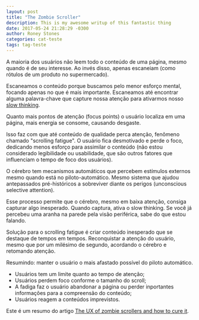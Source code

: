```yaml
---
layout: post
title: "The Zombie Scroller"
description: This is my awesome writup of this fantastic thing
date: 2017-05-24 21:28:29 -0300
author: Roney Stones
categories: cat-teste
tags: tag-teste
---
```


A maioria dos usuários não leem todo o conteúdo de uma página, mesmo quando é de seu interesse. Ao invés disso, apenas escaneiam (como rótulos de um produto no supermercado).

Escaneamos o conteúdo porque buscamos pelo menor esforço mental, focando apenas no que é mais importante. Escaneamos até encontrar alguma palavra-chave que capture nossa atenção para ativarmos nosso <a class="link blue dim bb" href="https://en.wikipedia.org/wiki/Thinking,_Fast_and_Slow">slow thinking</a>.

Quanto mais pontos de atenção (focus points) o usuário localiza em uma página, mais energia se consome, causando desgaste.

Isso faz com que até conteúdo de qualidade perca atenção, fenômeno chamado "scrolling fatigue". O usuário fica desmotivado e perde o foco, dedicando menos esforço para assimilar o conteúdo (não estou considerado legibilidade ou usabilidade, que são outros fatores que influenciam o tempo de foco dos usuários).

O cérebro tem mecanismos automáticos que percebem estímulos externos mesmo quando está no piloto-automático. Mesmo sistema que ajudou antepassados pré-históricos a sobreviver diante os perigos (unconscious selective attention).

Esse processo permite que o cérebro, mesmo em baixa atenção, consiga capturar algo inesperado. Quando captura, ativa o slow thinking. Se você já percebeu uma aranha na parede pela visão periférica, sabe do que estou falando.

Solução para o scrolling fatigue é criar conteúdo inesperado que se destaque de tempos em tempos. Reconquistar a atenção do usuário, mesmo que por um milésimo de segundo, acordando o cérebro e retomando atenção.

Resumindo: manter o usuário o mais afastado possível do piloto automático.

* Usuários tem um limite quanto ao tempo de atenção;
* Usuários perdem foco conforme o tamanho do scroll;
* A fadiga faz o usuário abandonar a página ou perder inportantes informações para a compreensão do conteúdo;
* Usuários reagem a conteúdos imprevistos.

<p></p>

Este é um resumo do artigo <a class="link blue dim bb" href="https://www.sitepoint.com/the-ux-of-zombie-scrollers-and-how-to-cure-it/">The UX of zombie scrollers and how to cure it</a>.
